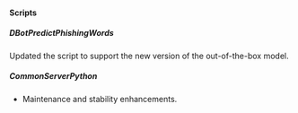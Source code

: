 
#### Scripts
##### DBotPredictPhishingWords
Updated the script to support the new version of the out-of-the-box model.

##### CommonServerPython
- Maintenance and stability enhancements.